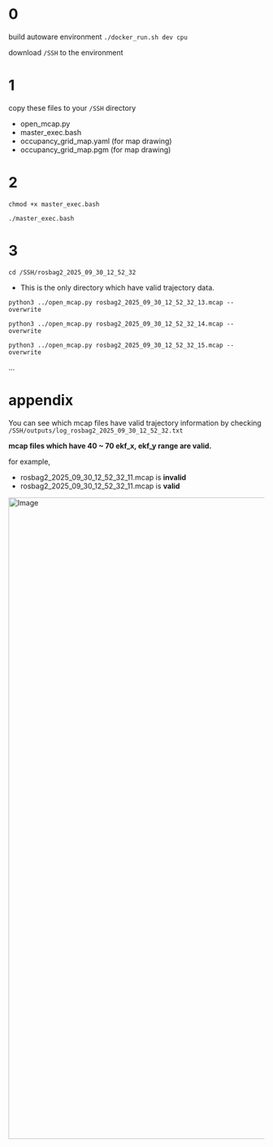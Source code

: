 # 0
build autoware environment ```./docker_run.sh dev cpu```

download ```/SSH``` to the environment

# 1
copy these files to your ```/SSH``` directory
-  open_mcap.py
-  master_exec.bash
-  occupancy_grid_map.yaml (for map drawing)
-  occupancy_grid_map.pgm (for map drawing)

# 2
```chmod +x master_exec.bash```

```./master_exec.bash```

# 3
```cd /SSH/rosbag2_2025_09_30_12_52_32```
* This is the only directory which have valid trajectory data.



```python3 ../open_mcap.py rosbag2_2025_09_30_12_52_32_13.mcap --overwrite```

```python3 ../open_mcap.py rosbag2_2025_09_30_12_52_32_14.mcap --overwrite```

```python3 ../open_mcap.py rosbag2_2025_09_30_12_52_32_15.mcap --overwrite```

...

# appendix
You can see which mcap files have valid trajectory information by checking ```/SSH/outputs/log_rosbag2_2025_09_30_12_52_32.txt```

**mcap files which have 40 ~ 70 ekf_x, ekf_y range are valid.**

for example,
- rosbag2_2025_09_30_12_52_32_11.mcap is **invalid**
- rosbag2_2025_09_30_12_52_32_11.mcap is  **valid**


<img width="1306" height="1261" alt="Image" src="https://github.com/user-attachments/assets/2e3cc3c1-da84-4edd-a711-95236a921668" />
